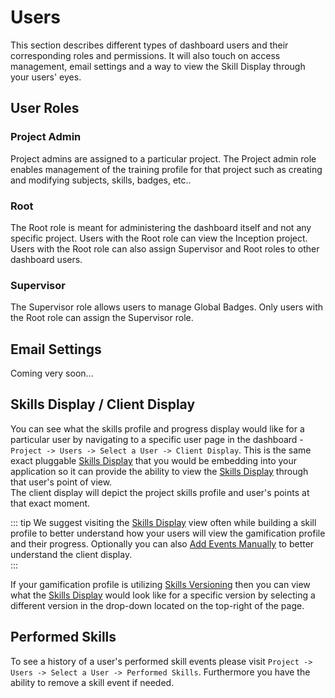# Users

This section describes different types of dashboard users and their corresponding roles and permissions. 
It will also touch on access management, email settings and a way to view the Skill Display through your users' eyes.  

## User Roles

### Project Admin
Project admins are assigned to a particular project. 
The Project admin role enables management of the training profile for that project such as creating and modifying subjects, skills, badges, etc..    

### Root
The Root role is meant for administering the dashboard itself and not any specific project. Users with the Root role can view the Inception project. 
Users with the Root role can also assign Supervisor and Root roles to other dashboard users. 

### Supervisor
The Supervisor role allows users to manage Global Badges. Only users with the Root role can assign the Supervisor role.   

## Email Settings

Coming very soon...

## Skills Display / Client Display

You can see what the skills profile and progress display would like for a particular user by navigating to a specific user page in the dashboard - ``Project -> Users -> Select a User -> Client Display``. 
This is the same exact pluggable [Skills Display](/skills-client/#skills-display) that you would be embedding into your application so it can provide the ability to view the [Skills Display](/skills-client/#skills-display) through that user's point of view.  
The client display will depict the project skills profile and user's points at that exact moment. 

::: tip 
We suggest visiting the [Skills Display](/skills-client/#skills-display) view often while building a skill profile to better understand how your users will view the gamification profile and their progress. 
Optionally you can also [Add Events Manually](/dashboard/user-guide/skills.html#manually-add-skill-event) to better understand the client display.  
::: 

If your gamification profile is utilizing [Skills Versioning](/dashboard/user-guide/skills.html#skills-versioning) then you can view 
what the [Skills Display](/skills-client/#skills-display) would look like for a specific version by selecting a different version in the drop-down located on the top-right of the page. 

## Performed Skills

To see a history of a user's performed skill events please visit ``Project -> Users -> Select a User -> Performed Skills``. Furthermore you have the ability to remove a skill event if needed.  
